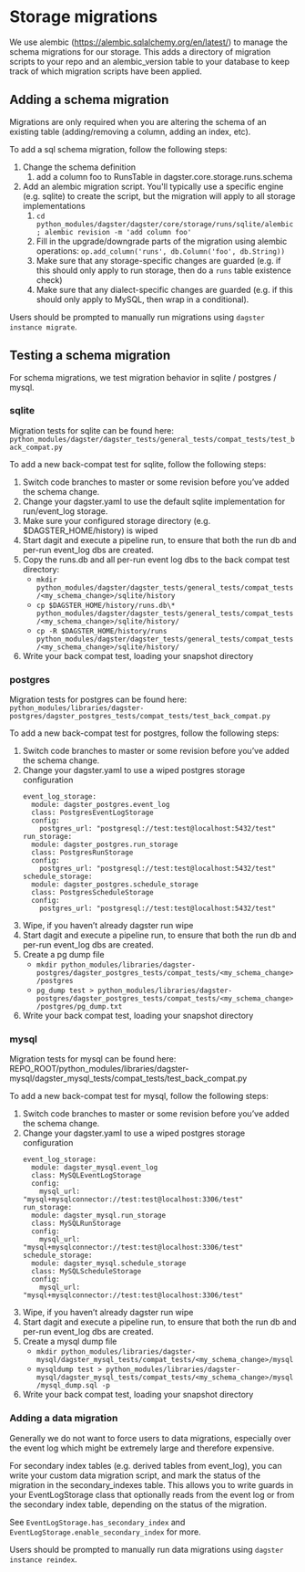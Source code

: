 # Storage migrations

We use alembic (https://alembic.sqlalchemy.org/en/latest/) to manage the schema migrations for our storage. This adds a directory of migration scripts to your repo and an alembic_version table to your database to keep track of which migration scripts have been applied.

## Adding a schema migration

Migrations are only required when you are altering the schema of an existing table (adding/removing a column, adding an index, etc).

To add a sql schema migration, follow the following steps:

1. Change the schema definition
   1. add a column foo to RunsTable in dagster.core.storage.runs.schema
1. Add an alembic migration script. You'll typically use a specific engine (e.g. sqlite) to create the script, but the migration will apply to all storage implementations
   1. `cd python_modules/dagster/dagster/core/storage/runs/sqlite/alembic; alembic revision -m 'add column foo'`
   1. Fill in the upgrade/downgrade parts of the migration using alembic operations: `op.add_column('runs', db.Column('foo', db.String))`
   1. Make sure that any storage-specific changes are guarded (e.g. if this should only apply to run storage, then do a `runs` table existence check)
   1. Make sure that any dialect-specific changes are guarded (e.g. if this should only apply to MySQL, then wrap in a conditional).

Users should be prompted to manually run migrations using `dagster instance migrate`.

## Testing a schema migration

For schema migrations, we test migration behavior in sqlite / postgres / mysql.

### sqlite

Migration tests for sqlite can be found here: `python_modules/dagster/dagster_tests/general_tests/compat_tests/test_back_compat.py`

To add a new back-compat test for sqlite, follow the following steps:

1. Switch code branches to master or some revision before you’ve added the schema change.
1. Change your dagster.yaml to use the default sqlite implementation for run/event_log storage.
1. Make sure your configured storage directory (e.g. $DAGSTER_HOME/history) is wiped
1. Start dagit and execute a pipeline run, to ensure that both the run db and per-run event_log dbs are created.
1. Copy the runs.db and all per-run event log dbs to the back compat test directory:
   - `mkdir python_modules/dagster/dagster_tests/general_tests/compat_tests/<my_schema_change>/sqlite/history`
   - `cp $DAGSTER_HOME/history/runs.db\* python_modules/dagster/dagster_tests/general_tests/compat_tests/<my_schema_change>/sqlite/history/`
   - `cp -R $DAGSTER_HOME/history/runs python_modules/dagster/dagster_tests/general_tests/compat_tests/<my_schema_change>/sqlite/history/`
1. Write your back compat test, loading your snapshot directory

### postgres

Migration tests for postgres can be found here: `python_modules/libraries/dagster-postgres/dagster_postgres_tests/compat_tests/test_back_compat.py`

To add a new back-compat test for postgres, follow the following steps:

1. Switch code branches to master or some revision before you’ve added the schema change.
1. Change your dagster.yaml to use a wiped postgres storage configuration
   ```
   event_log_storage:
     module: dagster_postgres.event_log
     class: PostgresEventLogStorage
     config:
       postgres_url: "postgresql://test:test@localhost:5432/test"
   run_storage:
     module: dagster_postgres.run_storage
     class: PostgresRunStorage
     config:
       postgres_url: "postgresql://test:test@localhost:5432/test"
   schedule_storage:
     module: dagster_postgres.schedule_storage
     class: PostgresScheduleStorage
     config:
       postgres_url: "postgresql://test:test@localhost:5432/test"
   ```
1. Wipe, if you haven’t already dagster run wipe
1. Start dagit and execute a pipeline run, to ensure that both the run db and per-run event_log dbs are created.
1. Create a pg dump file
   - `mkdir python_modules/libraries/dagster-postgres/dagster_postgres_tests/compat_tests/<my_schema_change>/postgres`
   - `pg_dump test > python_modules/libraries/dagster-postgres/dagster_postgres_tests/compat_tests/<my_schema_change>/postgres/pg_dump.txt`
1. Write your back compat test, loading your snapshot directory

### mysql

Migration tests for mysql can be found here:
REPO_ROOT/python_modules/libraries/dagster-mysql/dagster_mysql_tests/compat_tests/test_back_compat.py

To add a new back-compat test for mysql, follow the following steps:

1. Switch code branches to master or some revision before you’ve added the schema change.
2. Change your dagster.yaml to use a wiped postgres storage configuration
   ```
   event_log_storage:
     module: dagster_mysql.event_log
     class: MySQLEventLogStorage
     config:
       mysql_url: "mysql+mysqlconnector://test:test@localhost:3306/test"
   run_storage:
     module: dagster_mysql.run_storage
     class: MySQLRunStorage
     config:
       mysql_url: "mysql+mysqlconnector://test:test@localhost:3306/test"
   schedule_storage:
     module: dagster_mysql.schedule_storage
     class: MySQLScheduleStorage
     config:
       mysql_url: "mysql+mysqlconnector://test:test@localhost:3306/test"
   ```
3. Wipe, if you haven’t already dagster run wipe
4. Start dagit and execute a pipeline run, to ensure that both the run db and per-run event_log dbs are created.
5. Create a mysql dump file
   - `mkdir python_modules/libraries/dagster-mysql/dagster_mysql_tests/compat_tests/<my_schema_change>/mysql`
   - `mysqldump test > python_modules/libraries/dagster-mysql/dagster_mysql_tests/compat_tests/<my_schema_change>/mysql/mysql_dump.sql -p`
6. Write your back compat test, loading your snapshot directory

### Adding a data migration

Generally we do not want to force users to data migrations, especially over the event log which might be extremely large and therefore expensive.

For secondary index tables (e.g. derived tables from event_log), you can write your custom data migration script, and mark the status of the migration in the secondary_indexes table. This allows you to write guards in your EventLogStorage class that optionally reads from the event log or from the secondary index table, depending on the status of the migration.

See `EventLogStorage.has_secondary_index` and `EventLogStorage.enable_secondary_index` for more.

Users should be prompted to manually run data migrations using `dagster instance reindex`.
